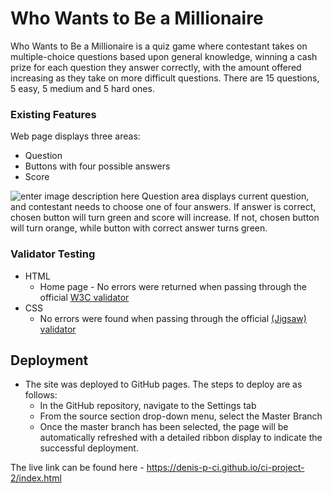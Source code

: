 # Who Wants to Be a Millionaire

Who Wants to Be a Millionaire is a quiz game where contestant takes on multiple-choice questions based upon general knowledge, winning a cash prize for each question they answer correctly, with the amount offered increasing as they take on more difficult questions.
There are 15 questions, 5 easy, 5 medium and 5 hard ones.

### Existing Features

Web page displays three areas:

- Question
- Buttons with four possible answers
- Score

![enter image description here](https://denis-p-ci.github.io/ci-project-2/assets/img/main.png)
Question area displays current question, and contestant needs to choose one of four answers. If answer is correct, chosen button will turn green and score will increase. If not, chosen button will turn orange, while button with correct answer turns green.

### Validator Testing

- HTML
  - Home page - No errors were returned when passing through the official [W3C validator](https://validator.w3.org/nu/?doc=https%3A%2F%2Fdenis-p-ci.github.io%2Fci-project-2%2F)
- CSS
  - No errors were found when passing through the official [(Jigsaw) validator](https://jigsaw.w3.org/css-validator/validator?uri=https%3A%2F%2Fdenis-p-ci.github.io%2Fci-project-2%2Fassets%2Fcss%2Fstyle.css&profile=css3svg&usermedium=all&warning=1&vextwarning=&lang=en)

## Deployment

- The site was deployed to GitHub pages. The steps to deploy are as follows:
  - In the GitHub repository, navigate to the Settings tab
  - From the source section drop-down menu, select the Master Branch
  - Once the master branch has been selected, the page will be automatically refreshed with a detailed ribbon display to indicate the successful deployment.

The live link can be found here - https://denis-p-ci.github.io/ci-project-2/index.html
